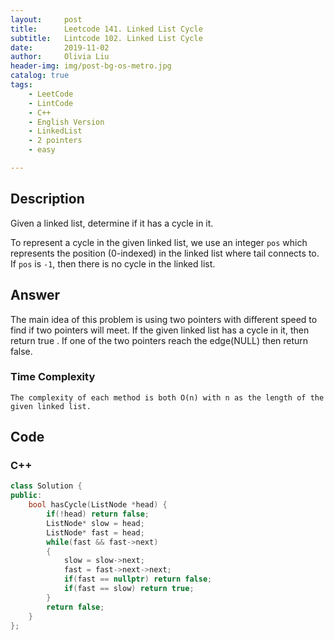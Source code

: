 ```yaml
---
layout:     post
title:      Leetcode 141. Linked List Cycle
subtitle:   Lintcode 102. Linked List Cycle
date:       2019-11-02
author:     Olivia Liu
header-img: img/post-bg-os-metro.jpg
catalog: true
tags:
    - LeetCode
    - LintCode
    - C++
    - English Version
    - LinkedList
    - 2 pointers
    - easy

---
```


## Description

Given a linked list, determine if it has a cycle in it.

To represent a cycle in the given linked list, we use an integer `pos` which represents the position (0-indexed) in the linked list where tail connects to. If `pos` is `-1`, then there is no cycle in the linked list.

## Answer

The main idea of this problem is using two pointers with different speed to find if two pointers will meet. If the given linked list has a cycle in it, then return true . If one of the two pointers reach the edge(NULL) then return false.  

### Time Complexity

    The complexity of each method is both O(n) with n as the length of the given linked list. 

## Code

### C++

```c++
class Solution {
public:
    bool hasCycle(ListNode *head) {
        if(!head) return false;
        ListNode* slow = head;
        ListNode* fast = head;
        while(fast && fast->next)
        {
            slow = slow->next;
            fast = fast->next->next;
            if(fast == nullptr) return false;
            if(fast == slow) return true;
        }
        return false;
    }
};

```